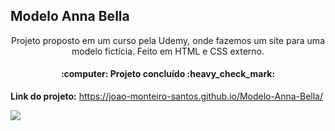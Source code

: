 ## Modelo Anna Bella
<p align="center">Projeto proposto em um curso pela Udemy, onde fazemos um site para uma modelo fictícia. Feito em HTML e CSS externo.</p>

<h4 align="center"> 
	:computer: Projeto concluído :heavy_check_mark:
</h4>

**Link do projeto:** https://joao-monteiro-santos.github.io/Modelo-Anna-Bella/

![](anna-bella-gif.gif)
